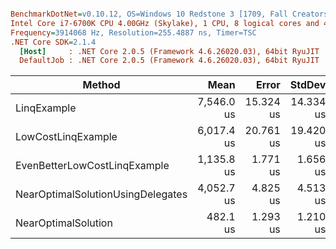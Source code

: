 ``` ini

BenchmarkDotNet=v0.10.12, OS=Windows 10 Redstone 3 [1709, Fall Creators Update] (10.0.16299.214)
Intel Core i7-6700K CPU 4.00GHz (Skylake), 1 CPU, 8 logical cores and 4 physical cores
Frequency=3914068 Hz, Resolution=255.4887 ns, Timer=TSC
.NET Core SDK=2.1.4
  [Host]     : .NET Core 2.0.5 (Framework 4.6.26020.03), 64bit RyuJIT
  DefaultJob : .NET Core 2.0.5 (Framework 4.6.26020.03), 64bit RyuJIT


```
|                            Method |       Mean |     Error |    StdDev | Scaled | ScaledSD |    Gen 0 | Allocated |
|---------------------------------- |-----------:|----------:|----------:|-------:|---------:|---------:|----------:|
|                       LinqExample | 7,546.0 us | 15.324 us | 14.334 us |  15.65 |     0.05 | 109.3750 |  480000 B |
|                LowCostLinqExample | 6,017.4 us | 20.761 us | 19.420 us |  12.48 |     0.05 |        - |       0 B |
|      EvenBetterLowCostLinqExample | 1,135.8 us |  1.771 us |  1.656 us |   2.36 |     0.01 |        - |       0 B |
| NearOptimalSolutionUsingDelegates | 4,052.7 us |  4.825 us |  4.513 us |   8.41 |     0.02 |        - |       0 B |
|               NearOptimalSolution |   482.1 us |  1.293 us |  1.210 us |   1.00 |     0.00 |        - |       0 B |
